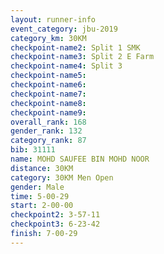 ```yaml
---
layout: runner-info 
event_category: jbu-2019 
category_km: 30KM 
checkpoint-name2: Split 1 SMK 
checkpoint-name3: Split 2 E Farm 
checkpoint-name4: Split 3 
checkpoint-name5: 
checkpoint-name6: 
checkpoint-name7: 
checkpoint-name8: 
checkpoint-name9: 
overall_rank: 168
gender_rank: 132
category_rank: 87
bib: 31111
name: MOHD SAUFEE BIN MOHD NOOR
distance: 30KM
category: 30KM Men Open
gender: Male
time: 5-00-29
start: 2-00-00
checkpoint2: 3-57-11
checkpoint3: 6-23-42
finish: 7-00-29
---
```

